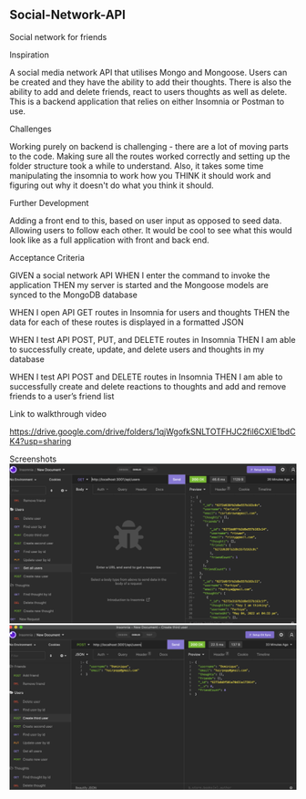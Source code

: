 ## Social-Network-API
Social network for friends

Inspiration

A social media network API that utilises Mongo and Mongoose. Users can be created and they have the ability to add their thoughts. There is also the ability to add and delete friends, react to users thoughts as well as delete. This is a backend application that relies on either Insomnia or Postman to use.

Challenges

Working purely on backend is challenging - there are a lot of moving parts to the code. Making sure all the routes worked correctly and setting up the folder structure took a while to understand. Also, it takes some time manipulating the insomnia to work how you THINK it should work and figuring out why it doesn't do what you think it should. 


Further Development

Adding a front end to this, based on user input as opposed to seed data. Allowing users to follow each other. It would be cool to see what this would look like as a full application with front and back end. 

Acceptance Criteria

GIVEN a social network API
WHEN I enter the command to invoke the application
THEN my server is started and the Mongoose models are synced to the MongoDB database

WHEN I open API GET routes in Insomnia for users and thoughts
THEN the data for each of these routes is displayed in a formatted JSON

WHEN I test API POST, PUT, and DELETE routes in Insomnia
THEN I am able to successfully create, update, and delete users and thoughts in my database

WHEN I test API POST and DELETE routes in Insomnia
THEN I am able to successfully create and delete reactions to thoughts and add and remove friends to a user’s friend list

Link to walkthrough video

https://drive.google.com/drive/folders/1qjWgofkSNLTOTFHJC2fil6CXlE1bdCK4?usp=sharing


Screenshots
![screenshot](./Images/screenshot1.png)
![screenshot](./Images/screenshot2.png)


